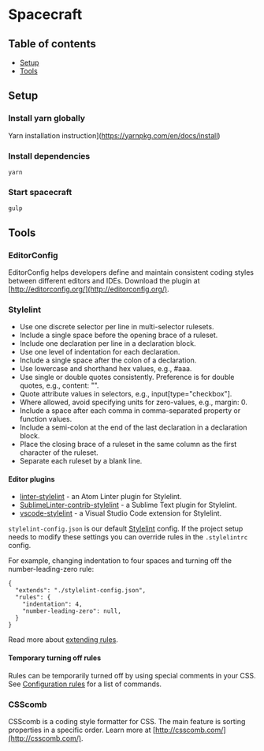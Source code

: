 # Spacecraft

## Table of contents

- [Setup](#setup)
- [Tools](#tools)

## Setup

### Install yarn globally
Yarn installation instruction](https://yarnpkg.com/en/docs/install)

### Install dependencies
```
yarn
```

### Start spacecraft
```
gulp
```

## Tools

### EditorConfig

EditorConfig helps developers define and maintain consistent coding styles between different editors and IDEs. Download the plugin at [http://editorconfig.org/](http://editorconfig.org/).

### Stylelint

* Use one discrete selector per line in multi-selector rulesets.
* Include a single space before the opening brace of a ruleset.
* Include one declaration per line in a declaration block.
* Use one level of indentation for each declaration.
* Include a single space after the colon of a declaration.
* Use lowercase and shorthand hex values, e.g., #aaa.
* Use single or double quotes consistently. Preference is for double quotes, e.g., content: "".
* Quote attribute values in selectors, e.g., input[type="checkbox"].
* Where allowed, avoid specifying units for zero-values, e.g., margin: 0.
* Include a space after each comma in comma-separated property or function values.
* Include a semi-colon at the end of the last declaration in a declaration block.
* Place the closing brace of a ruleset in the same column as the first character of the ruleset.
* Separate each ruleset by a blank line.

#### Editor plugins

- [linter-stylelint](https://github.com/AtomLinter/linter-stylelint) - an Atom Linter plugin for Stylelint.
- [SublimeLinter-contrib-stylelint](https://github.com/kungfusheep/SublimeLinter-contrib-stylelint) - a Sublime Text plugin for Stylelint.
- [vscode-stylelint](https://github.com/shinnn/vscode-stylelint) - a Visual Studio Code extension for Stylelint.

`stylelint-config.json` is our default [Stylelint](http://stylelint.io/) config. If the project setup needs to modify these settings you can override rules in the `.stylelintrc` config.

For example, changing indentation to four spaces and turning off the number-leading-zero rule:

```
{
  "extends": "./stylelint-config.json",
  "rules": {
    "indentation": 4,
    "number-leading-zero": null,
  }
}
```

Read more about [extending rules](http://stylelint.io/user-guide/configuration/#extends).

#### Temporary turning off rules

Rules can be temporarily turned off by using special comments in your CSS. See [Configuration rules](http://stylelint.io/user-guide/configuration/#turning-rules-on-and-off) for a list of commands.

### CSScomb

CSScomb is a coding style formatter for CSS. The main feature is sorting properties in a specific order. Learn more at
[http://csscomb.com/](http://csscomb.com/).